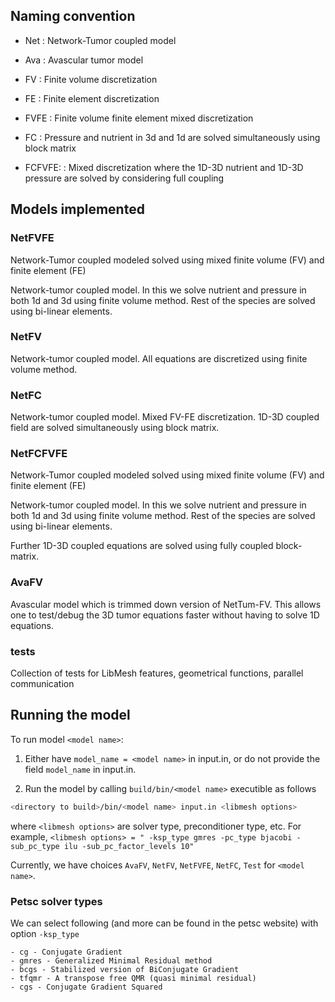 ## Naming convention

- Net : Network-Tumor coupled model

- Ava : Avascular tumor model

- FV : Finite volume discretization

- FE : Finite element discretization

- FVFE : Finite volume finite element mixed discretization

- FC : Pressure and nutrient in 3d and 1d are solved simultaneously using block matrix

- FCFVFE: : Mixed discretization where the 1D-3D nutrient and 1D-3D pressure are solved by considering full coupling

## Models implemented

### NetFVFE

Network-Tumor coupled modeled solved using mixed finite volume (FV) and finite element (FE)

Network-tumor coupled model. In this we solve nutrient and pressure in both 1d and 3d using finite volume method. Rest of the species are solved using bi-linear elements.

### NetFV

Network-tumor coupled model. All equations are discretized using finite volume method.

### NetFC

Network-tumor coupled model. Mixed FV-FE discretization. 1D-3D coupled field are solved simultaneously using block matrix.

### NetFCFVFE

Network-Tumor coupled modeled solved using mixed finite volume (FV) and finite element (FE)

Network-tumor coupled model. In this we solve nutrient and pressure in both 1d and 3d using finite volume method. Rest of the species are solved using bi-linear elements.

Further 1D-3D coupled equations are solved using fully coupled block-matrix.

### AvaFV

Avascular model which is trimmed down version of NetTum-FV. This allows one to test/debug the 3D tumor equations faster without having to solve 1D equations. 

### tests

Collection of tests for LibMesh features, geometrical functions, parallel communication

## Running the model

To run model `<model name>`:
  
  1. Either have `model_name = <model name>` in input.in, or do not provide the field `model_name` in input.in. 
  
  2. Run the model by calling `build/bin/<model name>` executible as follows
  ```sh
  <directory to build>/bin/<model name> input.in <libmesh options>
  ```
  where `<libmesh options>` are solver type, preconditioner type, etc. For example, `<libmesh options> = " -ksp_type gmres -pc_type bjacobi -sub_pc_type ilu -sub_pc_factor_levels 10"`

Currently, we have choices `AvaFV`, `NetFV`, `NetFVFE`, `NetFC`, `Test` for `<model name>`.

### Petsc solver types
We can select following (and more can be found in the petsc website) with option `-ksp_type`
	
	- cg - Conjugate Gradient
	- gmres - Generalized Minimal Residual method
	- bcgs - Stabilized version of BiConjugate Gradient
	- tfqmr - A transpose free QMR (quasi minimal residual)
	- cgs - Conjugate Gradient Squared
